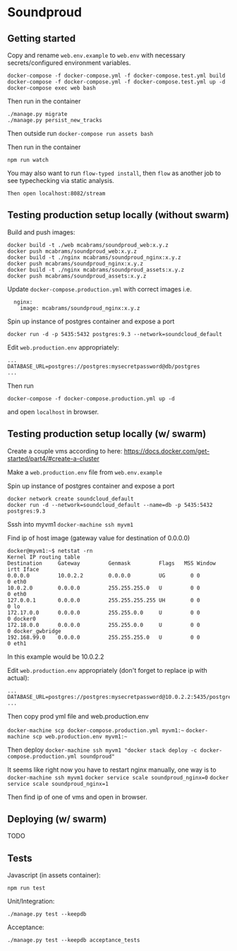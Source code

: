 # Soundproud

## Getting started
Copy and rename `web.env.example` to `web.env` with necessary
secrets/configured environment variables.

`docker-compose -f docker-compose.yml -f docker-compose.test.yml build`
`docker-compose -f docker-compose.yml -f docker-compose.test.yml up -d`
`docker-compose exec web bash`

Then run in the container
```
./manage.py migrate
./manage.py persist_new_tracks
```

Then outside run
`docker-compose run assets bash`

Then run in the container

```
npm run watch
```

You may also want to run `flow-typed install`, then `flow` as another job to
see typechecking via static analysis.


```
Then open localhost:8082/stream
```


## Testing production setup locally (without swarm)

Build and push images:

```
docker build -t ./web mcabrams/soundproud_web:x.y.z
docker push mcabrams/soundproud_web:x.y.z
docker build -t ./nginx mcabrams/soundproud_nginx:x.y.z
docker push mcabrams/soundproud_nginx:x.y.z
docker build -t ./nginx mcabrams/soundproud_assets:x.y.z
docker push mcabrams/soundproud_assets:x.y.z
```

Update `docker-compose.production.yml` with correct images
i.e.

```
  nginx:
    image: mcabrams/soundproud_nginx:x.y.z
```

Spin up instance of postgres container and expose a port

```
docker run -d -p 5435:5432 postgres:9.3 --network=soundcloud_default
```

Edit `web.production.env` appropriately:

```
...
DATABASE_URL=postgres://postgres:mysecretpassword@db/postgres
...
```

Then run

```
docker-compose -f docker-compose.production.yml up -d
```

and open `localhost` in browser.

## Testing production setup locally (w/ swarm)

Create a couple vms according to here: https://docs.docker.com/get-started/part4/#create-a-cluster

Make a `web.production.env` file from `web.env.example`

Spin up instance of postgres container and expose a port

```
docker network create soundcloud_default
docker run -d --network=soundcloud_default --name=db -p 5435:5432 postgres:9.3
```

Sssh into myvm1
`docker-machine ssh myvm1`

Find ip of host image (gateway value for destination of 0.0.0.0)
```
docker@myvm1:~$ netstat -rn
Kernel IP routing table
Destination     Gateway         Genmask         Flags   MSS Window  irtt Iface
0.0.0.0         10.0.2.2        0.0.0.0         UG        0 0          0 eth0
10.0.2.0        0.0.0.0         255.255.255.0   U         0 0          0 eth0
127.0.0.1       0.0.0.0         255.255.255.255 UH        0 0          0 lo
172.17.0.0      0.0.0.0         255.255.0.0     U         0 0          0 docker0
172.18.0.0      0.0.0.0         255.255.0.0     U         0 0          0 docker_gwbridge
192.168.99.0    0.0.0.0         255.255.255.0   U         0 0          0 eth1
```

In this example would be 10.0.2.2

Edit `web.production.env` appropriately (don't forget to replace ip with actual):

```
...
DATABASE_URL=postgres://postgres:mysecretpassword@10.0.2.2:5435/postgres
...
```

Then copy prod yml file and web.production.env

`docker-machine scp docker-compose.production.yml myvm1:~`
`docker-machine scp web.production.env myvm1:~`

Then deploy
`docker-machine ssh myvm1 "docker stack deploy -c docker-compose.production.yml soundproud"`

It seems like right now you have to restart nginx manually, one way is to
`docker-machine ssh myvm1`
`docker service scale soundproud_nginx=0`
`docker service scale soundproud_nginx=1`

Then find ip of one of vms and open in browser.

## Deploying (w/ swarm)

TODO

## Tests

Javascript (in assets container):
```
npm run test
```

Unit/Integration:
```
./manage.py test --keepdb
```

Acceptance:
```
./manage.py test --keepdb acceptance_tests
```
